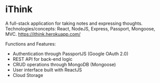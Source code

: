 # iThink
A full-stack application for taking notes and expressing thoughts. Technologies/concepts: React, NodeJS, Express, Passport, Mongoose, MVC.
https://ithink.herokuapp.com/

Functions and Features:
* Authentication through PassportJS (Google OAuth 2.0)
* REST API for back-end logic
* CRUD operations through MongoDB (Mongoose)
* User interface built with ReactJS
* Cloud Storage
